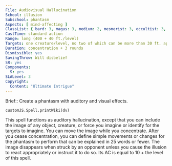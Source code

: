 ```yaml
---
File: Audiovisual Hallucination
School: illusion
Subschool: phantasm
Aspects: [ mind-affecting ]
ClassList: { bard: 3, magus: 3, medium: 2, mesmerist: 3, occultist: 3, psychic: 3, sorcerer: 3, wizard: 3 }
CastTime: standard action
Range: long (400 + 40 ft./level)
Targets: one creature/level, no two of which can be more than 30 ft. apart
Duration: concentration + 3 rounds
Dismissible: yes
SavingThrow: Will disbelief
SR: yes
Components:
  S: yes
SLALevel: 3
Copyright:
  Content: "Ultimate Intrigue"
---
```

Brief:: Create a phantasm with auditory and visual effects.

```dataviewjs
customJS.Spell.printWiki(dv)
```

This spell functions as auditory hallucination, except that you can include the image of any object, creature, or force you imagine or identify for the targets to imagine. You can move the image while you concentrate. After you cease concentration, you can define simple movements or changes for the phantasm to perform that can be explained in 25 words or fewer.  The image disappears when struck by an opponent unless you cause the illusion to react appropriately or instruct it to do so. Its AC is equal to 10 + the level of this spell.
